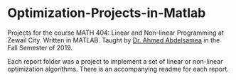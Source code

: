 # Optimization-Projects-in-Matlab
Projects for the course MATH 404: Linear and Non-linear Programming at Zewail City. Written in MATLAB. Taught by [Dr. Ahmed Abdelsamea](aabdelsamea@zewailcity.edu.eg "Dr. Ahmed Abdelsamea's Email") in the Fall Semester of 2019.

Each report folder was a project to implement a set of linear or non-linear optimization algorithms. There is an accompanying readme for each report.
